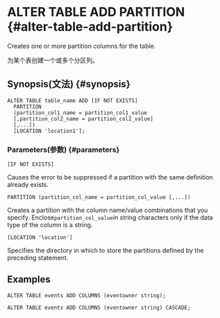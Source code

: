 # ALTER TABLE ADD PARTITION {#alter-table-add-partition}

Creates one or more partition columns for the table.

为某个表创建一个或多个分区列。

## Synopsis\(文法\) {#synopsis}

```
ALTER TABLE table_name ADD [IF NOT EXISTS]
  PARTITION
  (partition_col1_name = partition_col1_value
  [,partition_col2_name = partition_col2_value]
  [,...])
  [LOCATION 'location1'];
```

### Parameters\(参数\) {#parameters}

`[IF NOT EXISTS]`

Causes the error to be suppressed if a partition with the same definition already exists.



`PARTITION (partition_col_name = partition_col_value [,...])`

Creates a partition with the column name/value combinations that you specify. Enclose`partition_col_value`in string characters only if the data type of the column is a string.

`[LOCATION 'location']`

Specifies the directory in which to store the partitions defined by the preceding statement.

## Examples

```
ALTER TABLE events ADD COLUMNS (eventowner string);

ALTER TABLE events ADD COLUMNS (eventowner string) CASCADE;
```



